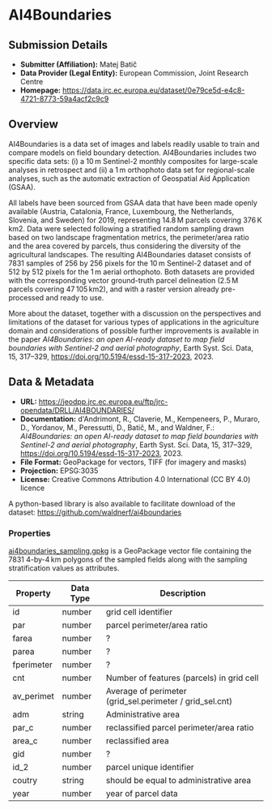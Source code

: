 # AI4Boundaries

## Submission Details

- **Submitter (Affiliation):** Matej Batič
- **Data Provider (Legal Entity):** European Commission, Joint Research Centre
- **Homepage:** https://data.jrc.ec.europa.eu/dataset/0e79ce5d-e4c8-4721-8773-59a4acf2c9c9

## Overview

AI4Boundaries is a data set of images and labels readily usable to train and compare models on field boundary detection. AI4Boundaries includes two specific data sets: 
  (i) a 10 m Sentinel-2 monthly composites for large-scale analyses in retrospect and 
  (ii) a 1 m orthophoto data set for regional-scale analyses, such as the automatic extraction of Geospatial Aid Application (GSAA). 

All labels have been sourced from GSAA data that have been made openly available (Austria, Catalonia, France, Luxembourg, the Netherlands, Slovenia, and Sweden) for 2019, representing 14.8 M parcels covering 376 K km2. Data were selected following a stratified random sampling drawn based on two landscape fragmentation metrics, the perimeter/area ratio and the area covered by parcels, thus considering the diversity of the agricultural landscapes. The resulting AI4Boundaries dataset consists of 7831 samples of 256 by 256 pixels for the 10 m Sentinel-2 dataset and of 512 by 512 pixels for the 1 m aerial orthophoto. Both datasets are provided with the corresponding vector ground-truth parcel delineation (2.5 M parcels covering 47 105 km2), and with a raster version already pre-processed and ready to use.

More about the dataset, together with a discussion on the perspectives and limitations of the dataset for various types of applications in the agriculture domain and considerations of possible further improvements is available in the paper _AI4Boundaries: an open AI-ready dataset to map field boundaries with Sentinel-2 and aerial photography_, Earth Syst. Sci. Data, 15, 317–329, https://doi.org/10.5194/essd-15-317-2023, 2023.


## Data & Metadata

- **URL:** https://jeodpp.jrc.ec.europa.eu/ftp/jrc-opendata/DRLL/AI4BOUNDARIES/  
- **Documentation:** d'Andrimont, R., Claverie, M., Kempeneers, P., Muraro, D., Yordanov, M., Peressutti, D., Batič, M., and Waldner, F.: _AI4Boundaries: an open AI-ready dataset to map field boundaries with Sentinel-2 and aerial photography_, Earth Syst. Sci. Data, 15, 317–329, https://doi.org/10.5194/essd-15-317-2023, 2023.
- **File Format:** GeoPackage for vectors, TIFF (for imagery and masks)
- **Projection:** EPSG:3035
- **License:** Creative Commons Attribution 4.0 International (CC BY 4.0) licence

A python-based library is also available to facilitate download of the dataset: https://github.com/waldnerf/ai4boundaries

### Properties

[ai4boundaries_sampling.gpkg](https://jeodpp.jrc.ec.europa.eu/ftp/jrc-opendata/DRLL/AI4BOUNDARIES/sampling/ai4boundaries_parcels_vector_sampled.gpkg) is a GeoPackage vector file containing the 7831 4-by-4 km polygons of the sampled fields along with the sampling stratification values as attributes.

| Property    | **Data Type** | Description |
| ----------- | ------------- | ----------- |
| id          | number        | grid cell identifier  |
| par         | number        | parcel perimeter/area ratio |
| farea       | number        | ? |
| parea       | number        | ? |
| fperimeter  | number        | ? |
| cnt         | number        | Number of features (parcels) in grid cell |
| av_perimet  | number        | Average of perimeter (grid_sel.perimeter / grid_sel.cnt) |
| adm         | string        | Administrative area |
| par_c       | number        | reclassified parcel perimeter/area ratio |
| area_c      | number        | reclassified area |
| gid         | number        | ? |
| id_2        | number        | parcel unique identifier |
| coutry      | string        | should be equal to administrative area |
| year        | number        | year of parcel data |

